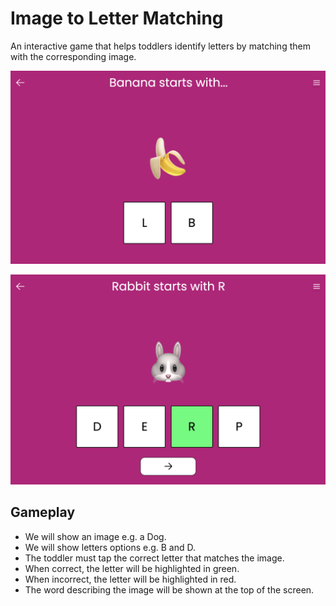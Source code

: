 # Image to Letter Matching

An interactive game that helps toddlers identify letters by matching them with the corresponding image.

![Does Banana start with L or B?](../../../public/screenshots/image-to-letter-matching-level-1.png)

![Does Rabbit start with D, E, R, or P?](../../../public/screenshots/image-to-letter-matching-level-3.png)

## Gameplay

- We will show an image e.g. a Dog.
- We will show letters options e.g. B and D.
- The toddler must tap the correct letter that matches the image.
- When correct, the letter will be highlighted in green.
- When incorrect, the letter will be highlighted in red.
- The word describing the image will be shown at the top of the screen.